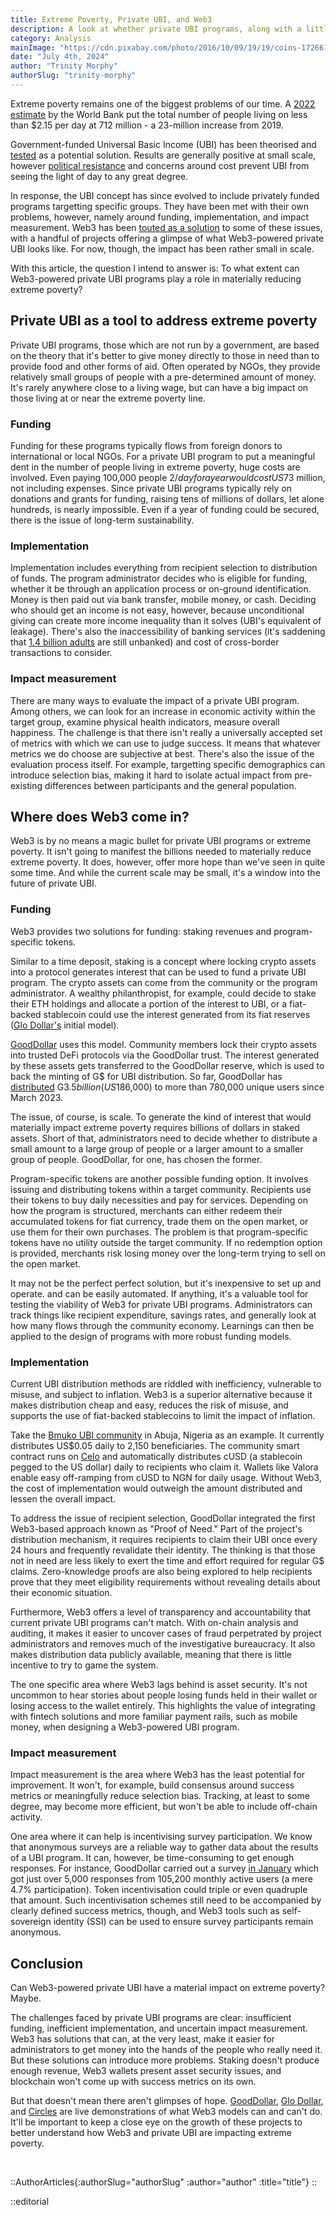```yaml
---
title: Extreme Poverty, Private UBI, and Web3
description: A look at whether private UBI programs, along with a little help from Web3, can be used to reduce extreme poverty.
category: Analysis
mainImage: "https://cdn.pixabay.com/photo/2016/10/09/19/19/coins-1726618_1280.jpg"
date: "July 4th, 2024"
author: "Trinity Morphy"
authorSlug: "trinity-morphy"
---
```


Extreme poverty remains one of the biggest problems of our time. A [2022 estimate](https://www.worldbank.org/en/topic/poverty/overview) by the World Bank put the total number of people living on less than $2.15 per day at 712 million - a 23-million increase from 2019. 

Government-funded Universal Basic Income (UBI) has been theorised and [tested](https://en.wikipedia.org/wiki/Universal_basic_income_pilots) as a potential solution. Results are generally positive at small scale, however [political resistance](https://news.stanford.edu/stories/2018/08/stanford-scholar-explores-pros-cons-basic-income) and concerns around cost prevent UBI from seeing the light of day to any great degree.

In response, the UBI concept has since evolved to include privately funded programs targetting specific groups. They have been met with their own problems, however, namely around funding, implementation, and impact measurement. Web3 has been [touted as a solution](https://www.danielmcglynn.com/web3-and-ubi/) to some of these issues, with a handful of projects offering a glimpse of what Web3-powered private UBI looks like. For now, though, the impact has been rather small in scale. 

With this article, the question I intend to answer is: To what extent can Web3-powered private UBI programs play a role in materially reducing extreme poverty?

## Private UBI as a tool to address extreme poverty

Private UBI programs, those which are not run by a government, are based on the theory that it's better to give money directly to those in need than to provide food and other forms of aid. Often operated by NGOs, they provide relatively small groups of people with a pre-determined amount of money. It's rarely anywhere close to a living wage, but can have a big impact on those living at or near the extreme poverty line.

### Funding

Funding for these programs typically flows from foreign donors to international or local NGOs. For a private UBI program to put a meaningful dent in the number of people living in extreme poverty, huge costs are involved. Even paying 100,000 people $2/day for a year would cost US$73 million, not including expenses. Since private UBI programs typically rely on donations and grants for funding, raising tens of millions of dollars, let alone hundreds, is nearly impossible. Even if a year of funding could be secured, there is the issue of long-term sustainability.

### Implementation

Implementation includes everything from recipient selection to distribution of funds. The program administrator decides who is eligible for funding, whether it be through an application process or on-ground identification. Money is then paid out via bank transfer, mobile money, or cash. Deciding who should get an income is not easy, however, because unconditional giving can create more income inequality than it solves (UBI's equivalent of leakage). There's also the inaccessibility of banking services (it's saddening that [1.4 billion adults](https://www.worldbank.org/en/publication/globalfindex) are still unbanked) and cost of cross-border transactions to consider. 

### Impact measurement

There are many ways to evaluate the impact of a private UBI program. Among others, we can look for an increase in economic activity within the target group, examine physical health indicators, measure overall happiness. The challenge is that there isn't really a universally accepted set of metrics with which we can use to judge success. It means that whatever metrics we do choose are subjective at best. There's also the issue of the evaluation process itself. For example, targetting specific demographics can introduce selection bias, making it hard to isolate actual impact from pre-existing differences between participants and the general population. 

## Where does Web3 come in?

Web3 is by no means a magic bullet for private UBI programs or extreme poverty. It isn't going to manifest the billions needed to materially reduce extreme poverty. It does, however, offer more hope than we've seen in quite some time. And while the current scale may be small, it's a window into the future of private UBI.

### Funding

Web3 provides two solutions for funding: staking revenues and program-specific tokens.

Similar to a time deposit, staking is a concept where locking crypto assets into a protocol generates interest that can be used to fund a private UBI program. The crypto assets can come from the community or the program administrator. A wealthy philanthropist, for example, could decide to stake their ETH holdings and allocate a portion of the interest to UBI, or a fiat-backed stablecoin could use the interest generated from its fiat reserves ([Glo Dollar's](/project/glo-dollar/) initial model).

[GoodDollar](/project/gooddollar/) uses this model. Community members lock their crypto assets into trusted DeFi protocols via the GoodDollar trust. The interest generated by these assets gets transferred to the GoodDollar reserve, which is used to back the minting of G$ for UBI distribution. So far, GoodDollar has [distributed](https://dashboard.gooddollar.org) G$3.5 billion (US$186,000) to more than 780,000 unique users since March 2023.

The issue, of course, is scale. To generate the kind of interest that would materially impact extreme poverty requires billions of dollars in staked assets. Short of that, administrators need to decide whether to distribute a small amount to a large group of people or a larger amount to a smaller group of people. GoodDollar, for one, has chosen the former.

Program-specific tokens are another possible funding option. It involves issuing and distributing tokens within a target community. Recipients use their tokens to buy daily necessities and pay for services. Depending on how the program is structured, merchants can either redeem their accumulated tokens for fiat currency, trade them on the open market, or use them for their own purchases. The problem is that program-specific tokens have no utility outside the target community. If no redemption option is provided, merchants risk losing money over the long-term trying to sell on the open market. 

It may not be the perfect perfect solution, but it's inexpensive to set up and operate.  and can be easily automated. If anything, it's a valuable tool for testing the viability of Web3 for private UBI programs. Administrators can track things like recipient expenditure, savings rates, and generally look at how many flows through the community economy. Learnings can then be applied to the design of programs with more robust funding models.

### Implementation

Current UBI distribution methods are riddled with inefficiency, vulnerable to misuse, and subject to inflation. Web3 is a superior alternative because it makes distribution cheap and easy, reduces the risk of misuse, and supports the use of fiat-backed stablecoins to limit the impact of inflation.

Take the [Bmuko UBI community](https://app.impactmarket.com/communities/3033) in Abuja, Nigeria as an example. It currently distributes US$0.05 daily to 2,150 beneficiaries. The community smart contract runs on [Celo](/project/celo/) and automatically distributes cUSD (a stablecoin pegged to the US dollar) daily to recipients who claim it. Wallets like Valora enable easy off-ramping from cUSD to NGN for daily usage. Without Web3, the cost of implementation would outweigh the amount distributed and lessen the overall impact.

To address the issue of recipient selection, GoodDollar integrated the first Web3-based approach known as "Proof of Need." Part of the project's distribution mechanism, it requires recipients to claim their UBI once every 24 hours and frequently revalidate their identity. The thinking is that those not in need are less likely to exert the time and effort required for regular G$ claims. Zero-knowledge proofs are also being explored to help recipients prove that they meet eligibility requirements without revealing details about their economic situation.

Furthermore, Web3 offers a level of transparency and accountability that current private UBI programs can't match. With on-chain analysis and auditing, it makes it easier to uncover cases of fraud perpetrated by project administrators and removes much of the investigative bureaucracy. It also makes distribution data publicly available, meaning that there is little incentive to try to game the system.

The one specific area where Web3 lags behind is asset security. It's not uncommon to hear stories about people losing funds held in their wallet or losing access to the wallet entirely. This highlights the value of integrating with fintech solutions and more familiar payment rails, such as mobile money, when designing a Web3-powered UBI program.

### Impact measurement

Impact measurement is the area where Web3 has the least potential for improvement. It won't, for example, build consensus around success metrics or meaningfully reduce selection bias. Tracking, at least to some degree, may become more efficient, but won't be able to include off-chain activity.

One area where it can help is incentivising survey participation. We know that anonymous surveys are a reliable way to gather data about the results of a UBI program. It can, however, be time-consuming to get enough responses. For instance, GoodDollar carried out a survey [in January](https://medium.com/gooddollar/goodupdate-january-2024-92d03619e5e9#:~:text=GoodDollar%20is%20a%20series%20of,global%20wealth%20inequality%20through%20UBI.) which got just over 5,000 responses from 105,200 monthly active users (a mere 4.7% participation). Token incentivisation could triple or even quadruple that amount. Such incentivisation schemes still need to be accompanied by clearly defined success metrics, though, and Web3 tools such as self-sovereign identity (SSI) can be used to ensure survey participants remain anonymous.

## Conclusion

Can Web3-powered private UBI have a material impact on extreme poverty? Maybe. 

The challenges faced by private UBI programs are clear: insufficient funding, inefficient implementation, and uncertain impact measurement. Web3 has solutions that can, at the very least, make it easier for administrators to get money into the hands of the people who really need it. But these solutions can introduce more problems. Staking doesn't produce enough revenue, Web3 wallets present asset security issues, and blockchain won't come up with success metrics on its own.

But that doesn't mean there aren't glimpses of hope. [GoodDollar](/project/gooddollar/), [Glo Dollar](/project/glo-dollar/), and [Circles](/project/circles/) are live demonstrations of what Web3 models can and can't do. It'll be important to keep a close eye on the growth of these projects to better understand how Web3 and private UBI are impacting extreme poverty.

<br>

::AuthorArticles{:authorSlug="authorSlug" :author="author" :title="title"}
::

::editorial

